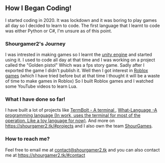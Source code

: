 ## How I Began Coding!
I started coding in 2020. It was lockdown and it was boring to play games all day so I decided to learn to code. The first language that I learnt to code was either Python or C#, I'm unsure as of this point. 
### Shourgamer2's Journey
I was intrested in making games so I learnt the [unity engine](https://unity.com) and started using it. I used to code all day at that time and I was working on a project called the "Golden pistol"
Which was a fps story game. Sadly after I exported the game I didn't publish it. Well then I got interest in [Roblox games](https://roblox.com/groups/11702007/shour-games) (which I have tried before but at that time I thought it will be a waste of time to make games in Roblox)
So I built Roblox games and I watched some YouTube videos to learn Lua.
### What I have done so far! 
I have built a lot of projects like [TermBolt - A terminal ](https://github.com/shourgamer2/termbolt), [What-Language -A programming language (In work, uses the terminal for most of the operation. Like a toy language for now)](https://github.com/what-language).
And more on https://shourgamer2.tk/#projects and I also own the team [ShourGames](https://github.com/shourgames).
### How to reach me?
Feel free to email me at contact@shourgamer2.tk and you can also contact me at https://shourgamer2.tk/#contact
